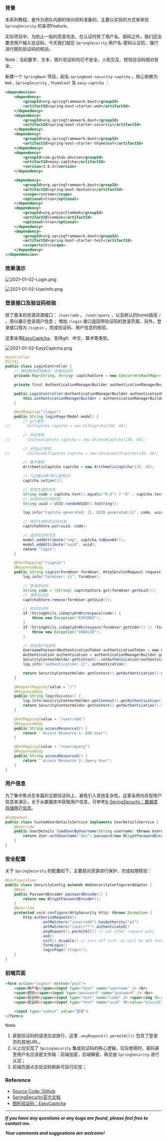 ### 背景

本系列教程，是作为团队内部的培训资料准备的。主要以实验的方式来体验 `SpringSecurity` 的各项Feature。

实际项目中，为防止一般的恶意攻击，在认证时除了用户名、密码之外，我们还会要求用户输入验证码，今天我们就在 `SpringSecurity` 用户名-密码认证前，强行进行图形验证码的核验。

Note：当前数字、文本、图片验证码均已不安全，人机交互、短信验证码相对安全。

新建一个 `SpringBoot` 项目，起名 `springboot-security-captcha` ，核心依赖为 `Web` , `SpringSecurity` , `Thymeleaf` 及 `easy-captcha` ：

``` xml
<dependencies>
    <dependency>
        <groupId>org.springframework.boot</groupId>
        <artifactId>spring-boot-starter-web</artifactId>
    </dependency>
    <dependency>
        <groupId>org.springframework.boot</groupId>
        <artifactId>spring-boot-starter-security</artifactId>
    </dependency>
    <dependency>
        <groupId>org.springframework.boot</groupId>
        <artifactId>spring-boot-starter-thymeleaf</artifactId>
    </dependency>
    <dependency>
        <groupId>com.github.whvcse</groupId>
        <artifactId>easy-captcha</artifactId>
        <version>1.6.2</version>
    </dependency>

    <dependency>
        <groupId>org.springframework.boot</groupId>
        <artifactId>spring-boot-devtools</artifactId>
        <scope>runtime</scope>
        <optional>true</optional>
    </dependency>
    <dependency>
        <groupId>org.projectlombok</groupId>
        <artifactId>lombok</artifactId>
        <optional>true</optional>
    </dependency>
    <dependency>
        <groupId>org.springframework.boot</groupId>
        <artifactId>spring-boot-starter-test</artifactId>
        <scope>test</scope>
    </dependency>
</dependencies>
```

### 效果演示

![2021-01-02-Login.png](https://github.com/heartsuit/heartsuit.github.io/raw/master/pictures/2021-01-02-Login.png)

![2021-01-02-UserInfo.png](https://github.com/heartsuit/heartsuit.github.io/raw/master/pictures/2021-01-02-UserInfo.png)

### 登录接口及验证码核验

除了基本的资源资源接口： `/user/add` ， `/user/query` ，以及默认的home路径 `/` ，用以展示登录用户信息；
增加 `/login` 接口返回带验证码的登录页面，另外，登录接口改为 `/signin` ，完成验证码、用户信息的核验。

这里采用[EasyCaptcha](https://gitee.com/whvse/EasyCaptcha)，支持gif、中文、算术等类型。

![2021-01-02-EasyCaptcha.png](https://github.com/heartsuit/heartsuit.github.io/raw/master/pictures/2021-01-02-EasyCaptcha.png)

``` java
@Controller
@Slf4j
public class LoginController {
    // 模拟数据库或缓存，存储验证码
    private Map<String, String> captchaStore = new ConcurrentHashMap<>();

    private final AuthenticationManagerBuilder authenticationManagerBuilder;

    public LoginController(AuthenticationManagerBuilder authenticationManagerBuilder) {
        this.authenticationManagerBuilder = authenticationManagerBuilder;
    }

    @GetMapping("/login")
    public String loginPage(Model model) {
        // gif类型
//        GifCaptcha captcha = new GifCaptcha(130, 48);

        // 中文类型
//        ChineseCaptcha captcha = new ChineseCaptcha(130, 48);

        // 中文gif类型
//        ChineseGifCaptcha captcha = new ChineseGifCaptcha(130, 48);

        // 算术类型
        ArithmeticCaptcha captcha = new ArithmeticCaptcha(130, 48);

        // 几位数运算(默认是两位)
        captcha.setLen(2);

        // 获取生成的文本
        String code = captcha.text().equals("0.0") ? "0" : captcha.text();
        // 验证码对应的UUID
        String uuid = UUID.randomUUID().toString();

        log.info("Captcha generated: {}, UUID generated:{}", code, uuid);

        // 保存生成的验证码信息
        captchaStore.put(uuid, code);

        // 返回验证码信息
        model.addAttribute("img", captcha.toBase64());
        model.addAttribute("uuid", uuid);
        return "login";
    }

    @PostMapping("/signin")
    @ResponseBody
    public String signin(FormUser formUser, HttpServletRequest request) throws Exception {
        log.info("formUser: {}", formUser);

        // 查询验证码
        String code = (String) captchaStore.get(formUser.getUuid());
        // 清除验证码
        captchaStore.remove(formUser.getUuid());

        // 核验验证码
        if (StringUtils.isEmptyOrWhitespace(code)) {
            throw new Exception("EXPIRED");
        }
        if (StringUtils.isEmptyOrWhitespace(formUser.getCode()) || !formUser.getCode().equalsIgnoreCase(code)) {
            throw new Exception("INVALID");
        }

        // 核验用户名密码
        UsernamePasswordAuthenticationToken authenticationToken = new UsernamePasswordAuthenticationToken(formUser.getUsername(), formUser.getPassword());
        Authentication authentication = authenticationManagerBuilder.getObject().authenticate(authenticationToken);
        SecurityContextHolder.getContext().setAuthentication(authentication);
        log.info("authentication: {}", authentication);

        return SecurityContextHolder.getContext().getAuthentication().getPrincipal().toString();
    }

    @RequestMapping(value = "/")
    @ResponseBody
    public String loginSuccess() {
        log.info(SecurityContextHolder.getContext().getAuthentication().toString());
        return SecurityContextHolder.getContext().getAuthentication().toString();
    }

    @GetMapping(value = "/user/add")
    @ResponseBody
    public String accessResource1() {
        return " Access Resource 1: Add User";
    }

    @GetMapping(value = "/user/query")
    @ResponseBody
    public String accessResource2() {
        return " Access Resource 2: Query User";
    }
}
```

### 用户信息

为了集中焦点在本篇的主题验证码上，避免引入其他复杂性，这里采用内存型用户信息来演示，关于从数据库中获取用户信息，可参考[6-SpringSecurity：数据库存储用户信息](https://blog.csdn.net/u013810234/article/details/111657815)。

``` java
@Component
public class CustomUserDetailsService implements UserDetailsService {
    @Override
    public UserDetails loadUserByUsername(String username) throws UsernameNotFoundException {
        return User.withUsername("dev").password(new BCryptPasswordEncoder().encode("123")).authorities("p1", "p2").build();
    }
}
```

### 安全配置

关于 `SpringSecurity` 的配置如下，主要是对资源进行保护，完成权限核验：

``` java
@Configuration
public class SecurityConfig extends WebSecurityConfigurerAdapter {
    @Bean
    public PasswordEncoder passwordEncoder() {
        return new BCryptPasswordEncoder();
    }
    @Override
    protected void configure(HttpSecurity http) throws Exception {
        http.authorizeRequests()
                .antMatchers("/user/add").hasAuthority("p1")
                .antMatchers("/user/**").authenticated()
                .anyRequest().permitAll() // Let other request pass
                .and()
                .csrf().disable() // turn off csrf, or will be 403 forbidden
                .formLogin()
                .loginPage("/login");
    }
}
```

### 前端页面

``` html
<form action="signin" method="post">
    <span>用户名</span><input type="text" name="username" /> <br>
    <span>密码</span><input type="password" name="password" /> <br>
    <span>验证码</span><input type="text" name="code" /> <span><img th:src="${img}"></span><br>
    <span>验证码</span><input type="text" name="uuid" th:value="${uuid}" /> <br>

    <input type="submit" value="登录">
</form>s
```

Note: 

1. 获取验证码的请求应该放行，这里 `.anyRequest().permitAll()` 包含了登录页的其他URL。
2. 以上仅实现了 `SpringSecurity` 集成验证码的核心逻辑，实际使用时，密码甚至用户名应该密文传输：前端加密，后端解密，再交由 `SpringSecurity` 进行认证；
3. 前端页面点击验证码刷新可自行实现；

### Reference

* [Source Code: Github](https://github.com/heartsuit/demo-spring-boot/tree/master/springboot-security)
* [SpringSecurity官方文档](https://docs.spring.io/spring-security/site/docs/5.4.1/reference/html5/)
* [图形验证码：EasyCaptcha](https://gitee.com/whvse/EasyCaptcha)

---

***If you have any questions or any bugs are found, please feel free to contact me.***

***Your comments and suggestions are welcome!***